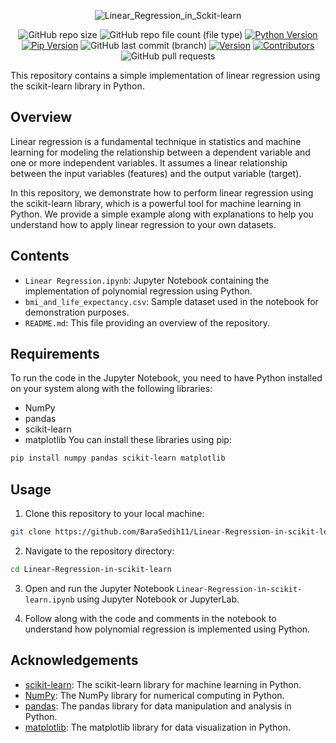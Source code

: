 
<div align=center>
  
  ![Linear_Regression_in_Sckit-learn](https://github.com/BaraSedih11/Linear-Regression-in-scikit-learn/assets/98843912/ec4a6dcb-f8c6-4808-b159-bb75eaaf95ba)


   ![GitHub repo size](https://img.shields.io/github/repo-size/BaraSedih11/Linear-Regression-in-scikit-learn) ![GitHub repo file count (file type)](https://img.shields.io/github/directory-file-count/BaraSedih11/Linear-Regression-in-scikit-learn) [![Python Version](https://img.shields.io/badge/python-3.8-blue)](https://www.python.org/downloads/release/python-380/)
[![Pip Version](https://img.shields.io/badge/pip-21.0-orange)](https://pypi.org/project/pip/21.0/)
 ![GitHub last commit (branch)](https://img.shields.io/github/last-commit/BaraSedih11/Linear-Regression-in-scikit-learn/main)
[![Version](https://img.shields.io/badge/version-v1.0.0-blue)](https://github.com/BaraSedih/Linear-Regression-in-scikit-learn/releases/tag/v1.0.0)
[![Contributors](https://img.shields.io/github/contributors/BaraSedih11/Linear-Regression-in-scikit-learn)](https://github.com/BaraSedih11/Linear-Regression-in-scikit-learn/graphs/contributors)
![GitHub pull requests](https://img.shields.io/github/issues-pr-raw/BaraSedih11/Linear-Regression-in-scikit-learn)
  
</div>

This repository contains a simple implementation of linear regression using the scikit-learn library in Python.

## Overview
Linear regression is a fundamental technique in statistics and machine learning for modeling the relationship between a dependent variable and one or more independent variables. It assumes a linear relationship between the input variables (features) and the output variable (target).

In this repository, we demonstrate how to perform linear regression using the scikit-learn library, which is a powerful tool for machine learning in Python. We provide a simple example along with explanations to help you understand how to apply linear regression to your own datasets.

## Contents

- `Linear Regression.ipynb`: Jupyter Notebook containing the implementation of polynomial regression using Python.
- `bmi_and_life_expectancy.csv`: Sample dataset used in the notebook for demonstration purposes.
- `README.md`: This file providing an overview of the repository.


## Requirements
To run the code in the Jupyter Notebook, you need to have Python installed on your system along with the following libraries:

* NumPy
* pandas
* scikit-learn
* matplotlib
You can install these libraries using pip:

```bash
pip install numpy pandas scikit-learn matplotlib
```

## Usage

1. Clone this repository to your local machine:

```bash
git clone https://github.com/BaraSedih11/Linear-Regression-in-scikit-learn.git
```

2. Navigate to the repository directory:

```bash
cd Linear-Regression-in-scikit-learn
```

3. Open and run the Jupyter Notebook `Linear-Regression-in-scikit-learn.ipynb` using Jupyter Notebook or JupyterLab.

4. Follow along with the code and comments in the notebook to understand how polynomial regression is implemented using Python.


## Acknowledgements

- [scikit-learn](https://scikit-learn.org/): The scikit-learn library for machine learning in Python.
- [NumPy](https://numpy.org/): The NumPy library for numerical computing in Python.
- [pandas](https://pandas.pydata.org/): The pandas library for data manipulation and analysis in Python.
- [matplotlib](https://matplotlib.org/): The matplotlib library for data visualization in Python.

